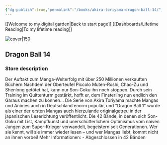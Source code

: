 ```yaml
---
{"dg-publish":true,"permalink":"/books/akira-toriyama-dragon-ball-14/","title":"\"Dragon Ball 14\"","tags":["manga","Fantasy"]}
---
```


[[Welcome to my digital garden\|Back to start page]]
[[Dashboards/Lifetime Reading\|To my lifetime reading]]

![cover|150](http://books.google.com/books/content?id=qWYtDgAAQBAJ&printsec=frontcover&img=1&zoom=1&edge=curl&source=gbs_api)

## Dragon Ball 14

### Store description

Der Auftakt zum Manga-Welterfolg mit über 250 Millionen verkauften Büchern Nachdem der Oberteufel Piccolo Muten-Roshi, Chao-Zu und Shenlong getötet hat, kann nur Son-Goku ihn noch stoppen. Durch sein Training im Quittenturm gestärkt, hofft er, dem Finsterling nun endlich den Garaus machen zu können... Die Serie von Akira Toriyama machte Mangas und Animes auch in Deutschland enorm populär, und "Dragon Ball 1" wurde als einer der ersten Mangas auch hierzulande originalgetreu in der japanischen Leserichtung veröffentlicht. Die 42 Bände, in denen sich Son-Goku mit List, Kampfkunst und unerschütterlichem Optimismus vom naiven Jungen zum Super-Krieger verwandelt, begeistern seit Generationen. Wer sie kennt, will sie immer wieder lesen – und wer Mangas liebt, kommt nicht an ihnen vorbei! Mehr Informationen: - Abgeschlossen in 42 Bänden
```
